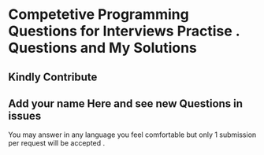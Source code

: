 # Competetive Programming Questions for Interviews Practise . Questions and My Solutions 
## Kindly Contribute 
## Add your name Here and see new Questions in issues 


You may answer in any language you feel comfortable but only 1 submission per request will be accepted .
